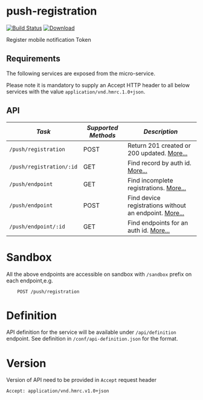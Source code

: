 push-registration
=============================================

[![Build Status](https://travis-ci.org/hmrc/push-registration.svg?branch=master)](https://travis-ci.org/hmrc/push-registration) [ ![Download](https://api.bintray.com/packages/hmrc/releases/push-registration/images/download.svg) ](https://bintray.com/hmrc/releases/personal-income/_latestVersion)

Register mobile notification Token

Requirements
------------

The following services are exposed from the micro-service.

Please note it is mandatory to supply an Accept HTTP header to all below services with the value ```application/vnd.hmrc.1.0+json```. 

API
---

| *Task* | *Supported Methods* | *Description* |
|--------|----|----|
| ```/push/registration``` | POST | Return 201 created or 200 updated. [More...](docs/registration.md)  |
| ```/push/registration/:id``` | GET | Find record by auth id. [More...](docs/find.md)  |
| ```/push/endpoint``` | GET | Find incomplete registrations. [More...](docs/incomplete-registrations.md) |
| ```/push/endpoint``` | POST | Find device registrations without an endpoint. [More...](docs/register-endpoints.md) |
| ```/push/endpoint/:id``` | GET | Find endpoints for an auth id. [More...](docs/get-endpoints.md)  |


# Sandbox
All the above endpoints are accessible on sandbox with `/sandbox` prefix on each endpoint,e.g.
```
    POST /push/registration
```

# Definition
API definition for the service will be available under `/api/definition` endpoint.
See definition in `/conf/api-definition.json` for the format.

# Version
Version of API need to be provided in `Accept` request header
```
Accept: application/vnd.hmrc.v1.0+json
```

